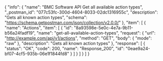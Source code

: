{
  "info": {
    "name": "BMC Software API Get all available action types",
    "_postman_id": "077c53fc-300d-4604-8033-02dc1316955c",
    "description": "Gets all known action types",
    "schema": "https://schema.getpostman.com/json/collection/v2.0.0/"
  },
  "item": [
    {
      "name": "Actions",
      "item": [
        {
          "id": "8a93598e-5e0c-4e7a-9b11-b56a24fadf19",
          "name": "get-all-available-action-types",
          "request": {
            "url": "http://example.com/api/v1/actions",
            "method": "GET",
            "body": {
              "mode": "raw"
            },
            "description": "Gets all known action types"
          },
          "response": [
            {
              "status": "OK",
              "code": 200,
              "name": "Response_200",
              "id": "0eae9a24-bf07-4cf5-935b-06e1f1844fd8"
            }
          ]
        }
      ]
    }
  ]
}
